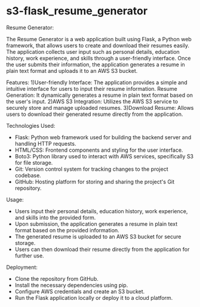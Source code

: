 ﻿# s3-flask_resume_generator
 
Resume Generator:

The Resume Generator is a web application built using Flask, a Python web framework, that allows users to create and download their resumes easily. The application collects user input such as personal details, education history, work experience, and skills through a user-friendly interface. Once the user submits their information, the application generates a resume in plain text format and uploads it to an AWS S3 bucket.

Features:
1)User-friendly Interface: The application provides a simple and intuitive interface for users to input their resume information.
Resume Generation: It dynamically generates a resume in plain text format based on the user's input.
2)AWS S3 Integration: Utilizes the AWS S3 service to securely store and manage uploaded resumes.
3)Download Resume: Allows users to download their generated resume directly from the application.

Technologies Used:
* Flask: Python web framework used for building the backend server and handling HTTP requests.
* HTML/CSS: Frontend components and styling for the user interface.
* Boto3: Python library used to interact with AWS services, specifically S3 for file storage.
* Git: Version control system for tracking changes to the project codebase.
* GitHub: Hosting platform for storing and sharing the project's Git repository.
  
Usage:
-   Users input their personal details, education history, work experience, and skills into the provided form.
-   Upon submission, the application generates a resume in plain text format based on the provided information.
-   The generated resume is uploaded to an AWS S3 bucket for secure storage.
-   Users can then download their resume directly from the application for further use.
  
Deployment:
- Clone the repository from GitHub.
- Install the necessary dependencies using pip.
- Configure AWS credentials and create an S3 bucket.
- Run the Flask application locally or deploy it to a cloud platform.

